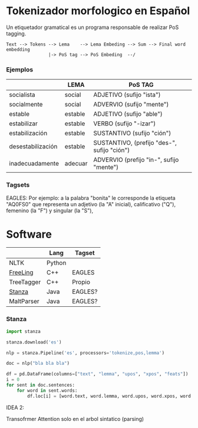 # Tokenizador morfologico en Español

Un etiquetador gramatical es un programa responsable de realizar PoS tagging.

```
Text --> Tokens --> Lema    --> Lema Embeding --> Sum --> Final word embedding
                |-> PoS tag --> PoS Embeding  --/
```

### Ejemplos

|                   | LEMA      | PoS TAG                                      |
|-------------------|-----------|----------------------------------------------|
| socialista        | social    | ADJETIVO (sufijo "ista")                     |
| socialmente       | social    | ADVERVIO (sufijo "mente")                    |
| estable           | estable   | ADJETIVO (sufijo "able")                     |
| estabilizar       | estable   | VERBO       (sufijo "-izar")                 |
| estabilización    | estable   | SUSTANTIVO  (sufijo "ción")                  |
| desestabilización | estable   | SUSTANTIVO, (prefijo "des-", sufijo "ción")  |
| inadecuadamente   | adecuar   | ADVERVIO (prefijo "in-", sufijo "mente")     |


### Tagsets

EAGLES: Por ejemplo: a la palabra "bonita" le corresponde la etiqueta "AQ0FS0"
que representa un adjetivo (la "A" inicial), calificativo ("Q"), femenino (la
"F") y singular (la "S"),


# Software

|                                                        | Lang   | Tagset  |
|--------------------------------------------------------|--------|---------|
| NLTK                                                   | Python |         |
| [FreeLing](http://nlp.lsi.upc.edu/freeling/index.php/) | C++    | EAGLES  |
| TreeTagger                                             | C++    | Propio  |
| [Stanza](https://stanfordnlp.github.io/stanza/)        | Java   | EAGLES? |
| MaltParser                                             | Java   | EAGLES? |


### Stanza

```python
import stanza

stanza.download('es')

nlp = stanza.Pipeline('es', processors='tokenize,pos,lemma')

doc = nlp("bla bla bla")

df = pd.DataFrame(columns=["text", "lemma", "upos", "xpos", "feats"])
i = 0
for sent in doc.sentences:
    for word in sent.words:
        df.loc[i] = [word.text, word.lemma, word.upos, word.xpos, word.feats]
```



IDEA 2:

Transofrmer Attention solo en el arbol sintatico (parsing)
